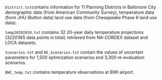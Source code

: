 `District.txt`contains information for 11 Planning Districts in Baltimore City
  demographic data (from American Community Survey), 
  temperature data (from JHU iButton data) 
  land use data (from Chesapeake Phase 6 land use data). 

`temp20202039.txt` contains 32 20-year daily temperature projections (32*20*365 data points in total) retrieved from NA-CORDEX dataset and LOCA datasets. 

`Scenarios.txt` and `RE_Scenarios.txt` contain the values of uncertain parameters for 1,500 optimization scenarios and 3,300 re-evaluation scenarios. 


`BWI_temp.txt` contains temperature observations at BWI airport. 
